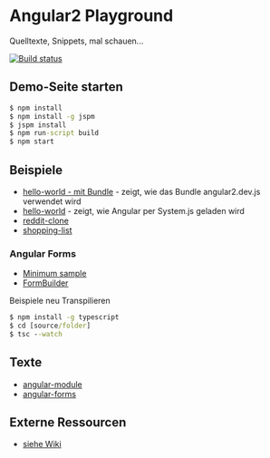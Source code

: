 # Angular2 Playground
Quelltexte, Snippets, mal schauen...

[![Build status](https://api.travis-ci.org/Angular2Buch/code.svg)](https://travis-ci.org/Angular2Buch/code)

## Demo-Seite starten

```cmd
$ npm install
$ npm install -g jspm
$ jspm install
$ npm run-script build
$ npm start
```

## Beispiele

* [hello-world - mit Bundle](source/hello-world-bundle) - zeigt, wie das Bundle angular2.dev.js verwendet wird
* [hello-world](source/hello-world) - zeigt, wie Angular per System.js geladen wird
* [reddit-clone](source/reddit-clone)
* [shopping-list](source/shopping-list)

### Angular Forms

* [Minimum sample](source/forms)
* [FormBuilder](source/form-builder)

Beispiele neu Transpilieren

```cmd
$ npm install -g typescript
$ cd [source/folder]
$ tsc --watch
```

## Texte

* [angular-module](text/angular-module)
* [angular-forms](text/angular-forms)

## Externe Ressourcen

* [siehe Wiki](https://github.com/Angular2Buch/code/wiki)
